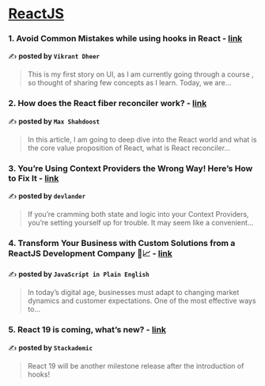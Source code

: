 
<h1><a href=https://medium.com/tag/reactjs/recommended target="_blank" rel="noopener noreferrer">ReactJS</a></h1>
<h3>1. Avoid Common Mistakes while using hooks in React - <a href="https://medium.com/@vikrantdheer/avoid-common-mistakes-while-using-hooks-in-react-7139a91680cd" target="_blank" rel="noopener noreferrer">link</a></h3>

✍️ **posted by `Vikrant Dheer`**

<blockquote>This is my first story on UI, as I am currently going through a course , so thought of sharing few concepts as I learn. Today, we are…</blockquote>

<h3>2. How does the React fiber reconciler work? - <a href="https://medium.com/@maxtsh/how-does-the-react-fiber-reconciler-work-77c3650127da" target="_blank" rel="noopener noreferrer">link</a></h3>

✍️ **posted by `Max Shahdoost`**

<blockquote>In this article, I am going to deep dive into the React world and what is the core value proposition of React, what is React reconciler…</blockquote>

<h3>3. You’re Using Context Providers the Wrong Way! Here’s How to Fix It - <a href="https://medium.com/devlander/youre-using-context-providers-the-wrong-way-here-s-how-to-fix-it-c91247b6e828" target="_blank" rel="noopener noreferrer">link</a></h3>

✍️ **posted by `devlander`**

<blockquote>If you’re cramming both state and logic into your Context Providers, you’re setting yourself up for trouble. It may seem like a convenient…</blockquote>

<h3>4. Transform Your Business with Custom Solutions from a ReactJS Development Company 🌟📈 - <a href="https://medium.com/javascript-in-plain-english/transform-your-business-with-custom-solutions-from-a-reactjs-development-company-cccefea9caa5" target="_blank" rel="noopener noreferrer">link</a></h3>

✍️ **posted by `JavaScript in Plain English`**

<blockquote>In today’s digital age, businesses must adapt to changing market dynamics and customer expectations. One of the most effective ways to…</blockquote>

<h3>5. React 19 is coming, what’s new? - <a href="https://medium.com/stackademic/react-19-is-coming-whats-new-79e2d4b948e4" target="_blank" rel="noopener noreferrer">link</a></h3>

✍️ **posted by `Stackademic`**

<blockquote>React 19 will be another milestone release after the introduction of hooks!</blockquote>

